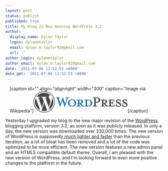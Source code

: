 ```yaml
---
layout: post
status: publish
published: true
title: My Blog Is Now Running WordPress 3.2
author:
  display_name: Dylan Taylor
  login: dylanmtaylor
  email: dylan.m.taylor92@gmail.com
  url: ''
author_login: dylanmtaylor
author_email: dylan.m.taylor92@gmail.com
date: '2011-07-06 11:52:55 +0000'
date_gmt: '2011-07-06 11:52:55 +0000'
---
```

<div class="zemanta-img" style="margin: 1em; display: block;">
<p>[caption id="" align="alignright" width="300" caption="Image via Wikipedia"]<a href="http://commons.wikipedia.org/wiki/File:Wordpress-logo.png"><img title="WordPress Logo" src="/images/blog/2011/07/300px-Wordpress-logo2.png" alt="WordPress Logo" width="300" height="68" /></a>[/caption]</p>
</div>
<p>Yesterday I upgraded my blog to the new major revision of the <a class="zem_slink" title="WordPress" href="http://wordpress.org" rel="homepage">WordPress</a> blogging platform, version 3.2, as soon as it was publicly released. In only a day, the new version was downloaded over 330,000 times. The new version of WordPress is supposedly<a href="http://wpcandy.com/presents/everything-we-know-about-wordpress-3-2"> much lighter and faster</a> than the previous iteration, as a lot of bloat has been removed and a lot of the code was optimized to be more efficient. The new version features a new admin panel and an HTML5 compatible default theme. Overall, I am pleased with the new version of WordPress, and I'm looking forward to even more positive changes to the platform in the future.</p>
<div class="zemanta-pixie" style="margin-top: 10px; height: 15px;"><img class="zemanta-pixie-img" style="border: none; float: right;" src="http://img.zemanta.com/pixy.gif?x-id=78f1e399-61c0-4926-9cfb-5a9090646457" alt="" /></div>
